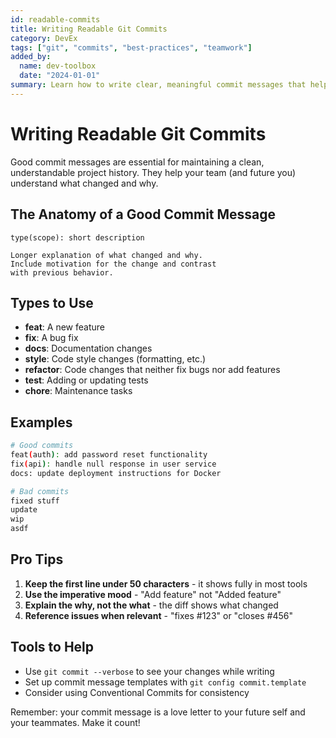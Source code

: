 ```yaml
---
id: readable-commits
title: Writing Readable Git Commits
category: DevEx
tags: ["git", "commits", "best-practices", "teamwork"]
added_by:
  name: dev-toolbox
  date: "2024-01-01"
summary: Learn how to write clear, meaningful commit messages that help your team understand changes
---
```


# Writing Readable Git Commits

Good commit messages are essential for maintaining a clean, understandable project history. They help your team (and future you) understand what changed and why.

## The Anatomy of a Good Commit Message

```
type(scope): short description

Longer explanation of what changed and why.
Include motivation for the change and contrast
with previous behavior.
```

## Types to Use

- **feat**: A new feature
- **fix**: A bug fix
- **docs**: Documentation changes
- **style**: Code style changes (formatting, etc.)
- **refactor**: Code changes that neither fix bugs nor add features
- **test**: Adding or updating tests
- **chore**: Maintenance tasks

## Examples

```bash
# Good commits
feat(auth): add password reset functionality
fix(api): handle null response in user service
docs: update deployment instructions for Docker

# Bad commits
fixed stuff
update
wip
asdf
```

## Pro Tips

1. **Keep the first line under 50 characters** - it shows fully in most tools
2. **Use the imperative mood** - "Add feature" not "Added feature"
3. **Explain the why, not the what** - the diff shows what changed
4. **Reference issues when relevant** - "fixes #123" or "closes #456"

## Tools to Help

- Use `git commit --verbose` to see your changes while writing
- Set up commit message templates with `git config commit.template`
- Consider using Conventional Commits for consistency

Remember: your commit message is a love letter to your future self and your teammates. Make it count!